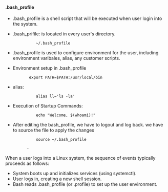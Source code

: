 #### .bash_profile
- .bash_profile is a shell script that  will be executed when user login into the system.
- .bash_prifile: is located in every user's directory.

                ~/.bash_profile
- .bash_profile is used to configure environment for the user, including environment varibales, alias, any customer scripts.
- Environment setup in .bash_profile  
             
             export PATH=$PATH:/usr/local/bin
- alias: 

                alias ll='ls -la'
- Execution of Startup Commands: 
      
                echo "Welcome, $(whoami)!"

- After editing the bash_profile, we have to logout and log back. we have to source the file to apply the changes

                source ~/.bash_profile

            - 
When a user logs into a Linux system, the sequence of events typically proceeds as follows:
- System boots up and initializes services (using systemctl).
- User logs in, creating a new shell session.
- Bash reads .bash_profile (or .profile) to set up the user environment.
